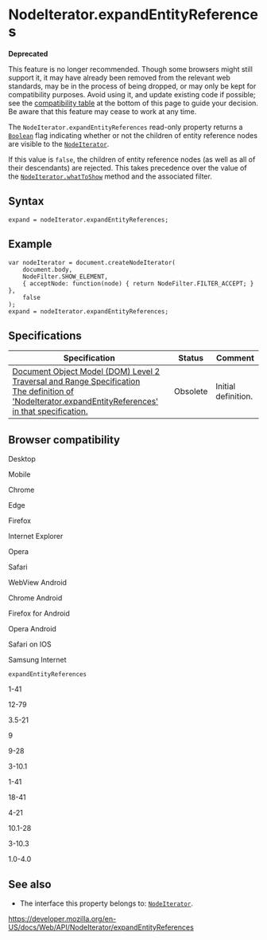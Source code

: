 NodeIterator.expandEntityReferences
===================================

**Deprecated**

This feature is no longer recommended. Though some browsers might still support it, it may have already been removed from the relevant web standards, may be in the process of being dropped, or may only be kept for compatibility purposes. Avoid using it, and update existing code if possible; see the [compatibility table](#browser_compatibility) at the bottom of this page to guide your decision. Be aware that this feature may cease to work at any time.

The `NodeIterator.expandEntityReferences` read-only property returns a [`Boolean`](https://developer.mozilla.org/en-US/docs/Web/JavaScript/Reference/Global_Objects/Boolean) flag indicating whether or not the children of entity reference nodes are visible to the [`NodeIterator`](../nodeiterator).

If this value is `false`, the children of entity reference nodes (as well as all of their descendants) are rejected. This takes precedence over the value of the [`NodeIterator.whatToShow`](whattoshow) method and the associated filter.

Syntax
------

    expand = nodeIterator.expandEntityReferences;

Example
-------

    var nodeIterator = document.createNodeIterator(
        document.body,
        NodeFilter.SHOW_ELEMENT,
        { acceptNode: function(node) { return NodeFilter.FILTER_ACCEPT; } },
        false
    );
    expand = nodeIterator.expandEntityReferences;

Specifications
--------------

<table><thead><tr class="header"><th>Specification</th><th>Status</th><th>Comment</th></tr></thead><tbody><tr class="odd"><td><a href="https://www.w3.org/TR/DOM-Level-2-Traversal-Range/traversal.html#Traversal-NodeIterator-expandEntityReferences">Document Object Model (DOM) Level 2 Traversal and Range Specification<br />
<span class="small">The definition of 'NodeIterator.expandEntityReferences' in that specification.</span></a></td><td><span class="spec-obsolete">Obsolete</span></td><td>Initial definition.</td></tr></tbody></table>

Browser compatibility
---------------------

Desktop

Mobile

Chrome

Edge

Firefox

Internet Explorer

Opera

Safari

WebView Android

Chrome Android

Firefox for Android

Opera Android

Safari on IOS

Samsung Internet

`expandEntityReferences`

1-41

12-79

3.5-21

9

9-28

3-10.1

1-41

18-41

4-21

10.1-28

3-10.3

1.0-4.0

See also
--------

-   The interface this property belongs to: [`NodeIterator`](../nodeiterator).

<a href="https://developer.mozilla.org/en-US/docs/Web/API/NodeIterator/expandEntityReferences" class="_attribution-link">https://developer.mozilla.org/en-US/docs/Web/API/NodeIterator/expandEntityReferences</a>
